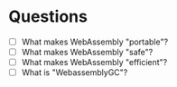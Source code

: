 # Questions

- [ ] What makes WebAssembly "portable"?
- [ ] What makes WebAssembly "safe"?
- [ ] What makes WebAssembly "efficient"?
- [ ] What is "WebassemblyGC"?
